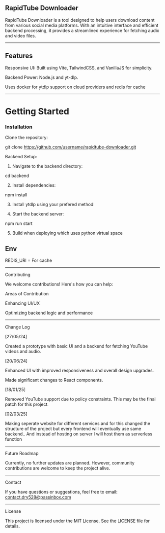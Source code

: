 ## RapidTube Downloader

RapidTube Downloader is a tool designed to help users download content from various social media platforms. With an intuitive interface and efficient backend processing, it provides a streamlined experience for fetching audio and video files.


---

## Features

Responsive UI: Built using Vite, TailwindCSS, and VanillaJS for simplicity.

Backend Power: Node.js and yt-dlp.

Uses docker for ytdlp support on cloud providers and redis for cache

---

# Getting Started

### Installation

Clone the repository:

git clone https://github.com/username/rapidtube-downloader.git

Backend Setup:

1. Navigate to the backend directory:

cd backend

2. Install dependencies:

npm install

3. Install ytdlp using your prefered method

4. Start the backend server:

npm run start

5. Build when deploying which uses python virtual space

## Env

REDIS_URI = For cache



---

Contributing

We welcome contributions! Here's how you can help:

Areas of Contribution

Enhancing UI/UX

Optimizing backend logic and performance

---

Change Log

[27/05/24]

Created a prototype with basic UI and a backend for fetching YouTube videos and audio.


[20/06/24]

Enhanced UI with improved responsiveness and overall design upgrades.

Made significant changes to React components.


[18/01/25]

Removed YouTube support due to policy constraints. This may be the final patch for this project.

[02/03/25]

Making seperate website for different services and for this changed the structure of the project but every frontend will eventually use same backend.. And instead of hosting on server I will host them as serverless function

---

Future Roadmap

Currently, no further updates are planned. However, community contributions are welcome to keep the project alive.



---

Contact

If you have questions or suggestions, feel free to email:
contact.dry528@passinbox.com


---

License

This project is licensed under the MIT License. See the LICENSE file for details.